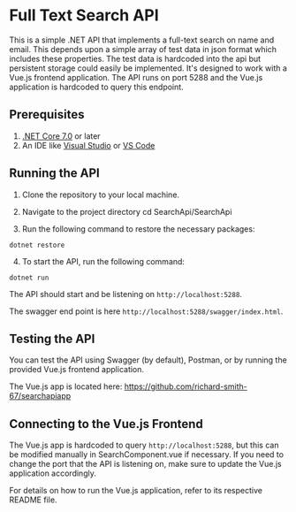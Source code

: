 # Full Text Search API

This is a simple .NET API that implements a full-text search on name and email. This depends upon a simple array of test data in json format which includes these properties. The test data is hardcoded into the api but persistent storage could easily be implemented.  It's designed to work with a Vue.js frontend application. The API runs on port 5288 and the Vue.js application is hardcoded to query this endpoint.

## Prerequisites

1. [.NET Core 7.0](https://dotnet.microsoft.com/download) or later
2. An IDE like [Visual Studio](https://visualstudio.microsoft.com/) or [VS Code](https://code.visualstudio.com/)

## Running the API

1. Clone the repository to your local machine.

2. Navigate to the project directory cd SearchApi/SearchApi

3. Run the following command to restore the necessary packages:

```
dotnet restore
```

4. To start the API, run the following command:

```
dotnet run
```

The API should start and be listening on `http://localhost:5288`.

The swagger end point is here `http://localhost:5288/swagger/index.html`.

## Testing the API

You can test the API using Swagger (by default), Postman, or by running the provided Vue.js frontend application.

The Vue.js app is located here: https://github.com/richard-smith-67/searchapiapp

## Connecting to the Vue.js Frontend

The Vue.js app is hardcoded to query `http://localhost:5288`, but this can be modified manually in SearchComponent.vue if necessary. If you need to change the port that the API is listening on, make sure to update the Vue.js application accordingly. 

For details on how to run the Vue.js application, refer to its respective README file.
